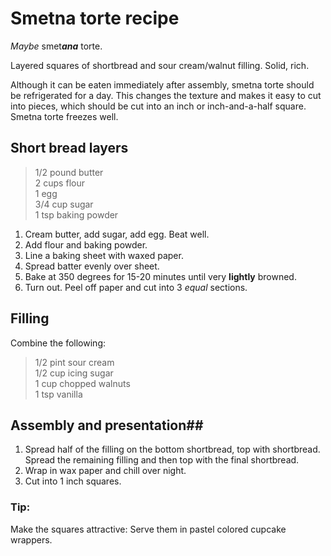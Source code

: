# Smetna torte recipe

*Maybe* smet***ana*** torte.

Layered squares of shortbread and sour cream/walnut filling. Solid, rich.

Although it can be eaten immediately after assembly, smetna torte should be refrigerated for a day. This changes the texture and makes it easy to cut into pieces, which should be cut into an inch or inch-and-a-half square.   
Smetna torte freezes well.

## Short bread layers

>1/2 pound butter  
 2 cups flour  
 1 egg  
 3/4 cup sugar  
 1 tsp baking powder  

1. Cream butter, add sugar, add egg. Beat well.
2. Add flour and baking powder.
3. Line a baking sheet with waxed paper.
4. Spread batter evenly over sheet.  
5. Bake at 350 degrees for 15-20 minutes until very **lightly** browned.
6. Turn out. Peel off paper and cut into 3 *equal* sections. 

## Filling

Combine the following:
  
>1/2 pint sour cream  
1/2 cup icing sugar  
1 cup chopped walnuts  
1 tsp vanilla  

## Assembly and presentation##

1. Spread half of the filling on the bottom shortbread, top with shortbread. Spread the remaining filling and then top with the final shortbread.  
2. Wrap in wax paper and chill over night.
3. Cut into 1 inch squares.   

### Tip:
Make the squares attractive: Serve them in pastel colored cupcake wrappers. 